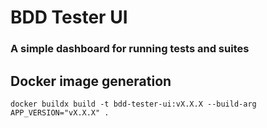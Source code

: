 # BDD Tester UI

### A simple dashboard for running tests and suites

## Docker image generation

```shell
docker buildx build -t bdd-tester-ui:vX.X.X --build-arg APP_VERSION="vX.X.X" .
```
